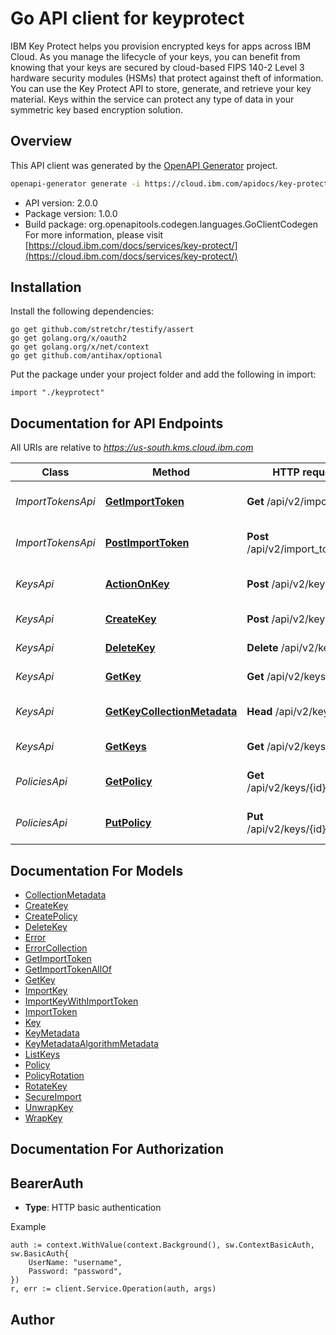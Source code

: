 # Go API client for keyprotect

IBM Key Protect helps you provision encrypted keys for apps across IBM Cloud. As you manage the lifecycle of your keys, you can benefit from knowing that your keys are secured by cloud-based FIPS 140-2 Level 3 hardware security modules (HSMs) that protect against theft of information. You can use the Key Protect API to store, generate, and retrieve your key material. Keys within the service can protect any type of data in your symmetric key based encryption solution.

## Overview
This API client was generated by the [OpenAPI Generator](https://openapi-generator.tech) project.

```sh
openapi-generator generate -i https://cloud.ibm.com/apidocs/key-protect.json -g go -o . --skip-validate-spec --package-name keyprotect
```

- API version: 2.0.0
- Package version: 1.0.0
- Build package: org.openapitools.codegen.languages.GoClientCodegen
For more information, please visit [https://cloud.ibm.com/docs/services/key-protect/](https://cloud.ibm.com/docs/services/key-protect/)

## Installation

Install the following dependencies:

```shell
go get github.com/stretchr/testify/assert
go get golang.org/x/oauth2
go get golang.org/x/net/context
go get github.com/antihax/optional
```

Put the package under your project folder and add the following in import:

```golang
import "./keyprotect"
```

## Documentation for API Endpoints

All URIs are relative to *https://us-south.kms.cloud.ibm.com*

Class | Method | HTTP request | Description
------------ | ------------- | ------------- | -------------
*ImportTokensApi* | [**GetImportToken**](docs/ImportTokensApi.md#getimporttoken) | **Get** /api/v2/import_token | Retrieve an import token
*ImportTokensApi* | [**PostImportToken**](docs/ImportTokensApi.md#postimporttoken) | **Post** /api/v2/import_token | Create an import token
*KeysApi* | [**ActionOnKey**](docs/KeysApi.md#actiononkey) | **Post** /api/v2/keys/{id} | Invoke an action on a key
*KeysApi* | [**CreateKey**](docs/KeysApi.md#createkey) | **Post** /api/v2/keys | Create a new key
*KeysApi* | [**DeleteKey**](docs/KeysApi.md#deletekey) | **Delete** /api/v2/keys/{id} | Delete a key by ID
*KeysApi* | [**GetKey**](docs/KeysApi.md#getkey) | **Get** /api/v2/keys/{id} | Retrieve a key by ID
*KeysApi* | [**GetKeyCollectionMetadata**](docs/KeysApi.md#getkeycollectionmetadata) | **Head** /api/v2/keys | Retrieve the number of keys
*KeysApi* | [**GetKeys**](docs/KeysApi.md#getkeys) | **Get** /api/v2/keys | Retrieve a list of keys
*PoliciesApi* | [**GetPolicy**](docs/PoliciesApi.md#getpolicy) | **Get** /api/v2/keys/{id}/policies | Retrieve a list of policies
*PoliciesApi* | [**PutPolicy**](docs/PoliciesApi.md#putpolicy) | **Put** /api/v2/keys/{id}/policies | Replace an existing policy


## Documentation For Models

 - [CollectionMetadata](docs/CollectionMetadata.md)
 - [CreateKey](docs/CreateKey.md)
 - [CreatePolicy](docs/CreatePolicy.md)
 - [DeleteKey](docs/DeleteKey.md)
 - [Error](docs/Error.md)
 - [ErrorCollection](docs/ErrorCollection.md)
 - [GetImportToken](docs/GetImportToken.md)
 - [GetImportTokenAllOf](docs/GetImportTokenAllOf.md)
 - [GetKey](docs/GetKey.md)
 - [ImportKey](docs/ImportKey.md)
 - [ImportKeyWithImportToken](docs/ImportKeyWithImportToken.md)
 - [ImportToken](docs/ImportToken.md)
 - [Key](docs/Key.md)
 - [KeyMetadata](docs/KeyMetadata.md)
 - [KeyMetadataAlgorithmMetadata](docs/KeyMetadataAlgorithmMetadata.md)
 - [ListKeys](docs/ListKeys.md)
 - [Policy](docs/Policy.md)
 - [PolicyRotation](docs/PolicyRotation.md)
 - [RotateKey](docs/RotateKey.md)
 - [SecureImport](docs/SecureImport.md)
 - [UnwrapKey](docs/UnwrapKey.md)
 - [WrapKey](docs/WrapKey.md)


## Documentation For Authorization



## BearerAuth

- **Type**: HTTP basic authentication

Example

```golang
auth := context.WithValue(context.Background(), sw.ContextBasicAuth, sw.BasicAuth{
    UserName: "username",
    Password: "password",
})
r, err := client.Service.Operation(auth, args)
```


## Author
